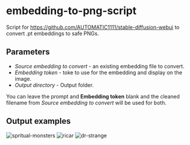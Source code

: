 # embedding-to-png-script

Script for https://github.com/AUTOMATIC1111/stable-diffusion-webui to convert .pt embeddings to safe PNGs.

## Parameters

- *Source embedding to convert* - an existing embedding file to convert.
- *Embedding token* - toke to use for the embedding and display on the image.
- *Output directory* - Output folder.

You can leave the prompt and **Embedding token** blank and the cleaned filename from *Source embedding to convert* will be used for both.

## Output examples

![spritual-monsters](https://user-images.githubusercontent.com/35278260/196052398-268a3a3e-0fad-46cd-b37d-9808480ceb18.png)
![ricar](https://user-images.githubusercontent.com/35278260/196052411-2c25ff22-407b-487b-a8c7-d04d712816f7.png)
![dr-strange](https://user-images.githubusercontent.com/35278260/196052418-b232ee90-11f9-4c32-8091-f52e0b3b009f.png)
